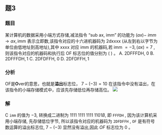 ## 题3
### 题目
某计算机的数据采用小端方式存储,减法指令 “sub ax, imm” 的功能为 $( {ax}) -$ ${imm} \rightarrow {ax},\mathrm{{imm}}$ 表示立即数,该指令对应的十六进机器码为 $2\mathrm{{dxxxx}}$ (从左到右以字节为单位由低地址到高地址),其中 xxxx 对应 imm 的机器码,若 imm $= - 3,( {ax}) = 7$ ,则该指令对应的机器码和执行后 $\mathrm{{OF}}$ 标志位的值分别为 ( ) 。
A. 2DFFFDH, 0 
B. $2\mathrm{{DFFFDH}},1$ 
C. 2DFDFFH, 0 
D. $2\mathrm{{DFDFFH}},1$
### 分析 
OF是**O**ver的意思，也就是**溢出**标志位， $7-(-3)=10$ 在该指令中没有溢出，在该指令的小端存储模式中，应该先存储低位再存储高位。
![](https://img.hwenyi.tech/202409211919427.webp)
### 解 
C
`imm` 的值为 $-3$, 转换成二进制为 $1111\ 1111\ 1111\ 1101B$, 即 `FFFDH` , 因为该计算机采用小端存储, 先存储低位字节, 所以该指令对应的机器码为 `2DFDFFH` , `OF` 是有符号数运算的溢出标志位, $7 - ( {-3})$ 显然没有溢出,因此 ${OF}$ 标志位为 0 。

